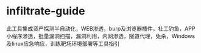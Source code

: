 # infiltrate-guide
此工具集成资产探测半自动化，WEB渗透，burp及浏览器插件，社工钓鱼，APP小程序渗透，批量漏洞扫描，漏洞利用，内网渗透，隧道代理，免杀，Windows及linux应急响应，训练靶场环境部署等工具指引
